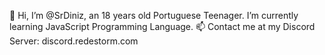 👋 Hi, I’m @SrDiniz, an 18 years old Portuguese Teenager.
I’m currently learning JavaScript Programming Language.
📫 Contact me at my Discord Server: discord.redestorm.com
